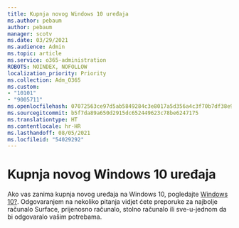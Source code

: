 ```yaml
---
title: Kupnja novog Windows 10 uređaja
ms.author: pebaum
author: pebaum
manager: scotv
ms.date: 03/29/2021
ms.audience: Admin
ms.topic: article
ms.service: o365-administration
ROBOTS: NOINDEX, NOFOLLOW
localization_priority: Priority
ms.collection: Adm_O365
ms.custom:
- "10101"
- "9005711"
ms.openlocfilehash: 07072563ce97d5ab5849284c3e8017a5d356a4c3f70b7df38e94d2e9a33e056e
ms.sourcegitcommit: b5f7da89a650d2915dc652449623c78be6247175
ms.translationtype: HT
ms.contentlocale: hr-HR
ms.lasthandoff: 08/05/2021
ms.locfileid: "54029292"
---
```

# <a name="how-to-buy-a-new-windows-10-device"></a>Kupnja novog Windows 10 uređaja

Ako vas zanima kupnja novog uređaja na Windows 10, pogledajte [Windows 10?](https://www.microsoft.com/windows/get-windows-10). Odgovaranjem na nekoliko pitanja vidjet ćete preporuke za najbolje računalo Surface, prijenosno računalo, stolno računalo ili sve-u-jednom da bi odgovaralo vašim potrebama.